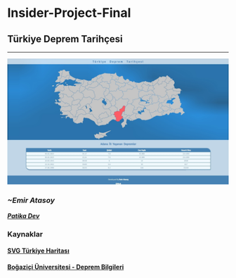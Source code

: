 # Insider-Project-Final

## Türkiye Deprem Tarihçesi

---

![image](Preview.jpg)

### ***~Emir Atasoy***
[***Patika Dev***](https://app.patika.dev/emiratasoy)

### Kaynaklar

#### [SVG Türkiye Haritası](http://dnomak.com.tr/svg-turkiye-haritasi/)

#### [Boğaziçi Üniversitesi - Deprem Bilgileri](http://www.koeri.boun.edu.tr/sismo/2/deprem-bilgileri/buyuk-depremler/)
